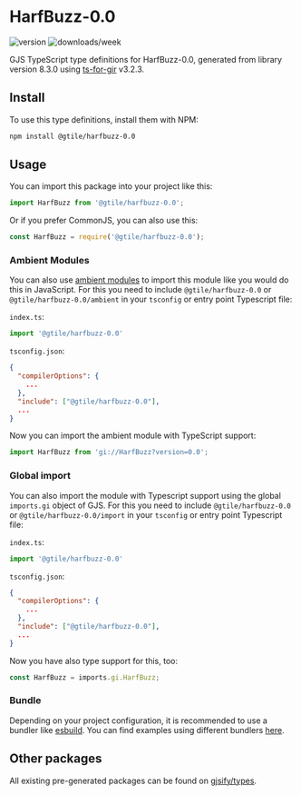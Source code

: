 
# HarfBuzz-0.0

![version](https://img.shields.io/npm/v/@gtile/harfbuzz-0.0)
![downloads/week](https://img.shields.io/npm/dw/@gtile/harfbuzz-0.0)


GJS TypeScript type definitions for HarfBuzz-0.0, generated from library version 8.3.0 using [ts-for-gir](https://github.com/gjsify/ts-for-gir) v3.2.3.


## Install

To use this type definitions, install them with NPM:
```bash
npm install @gtile/harfbuzz-0.0
```

## Usage

You can import this package into your project like this:
```ts
import HarfBuzz from '@gtile/harfbuzz-0.0';
```

Or if you prefer CommonJS, you can also use this:
```ts
const HarfBuzz = require('@gtile/harfbuzz-0.0');
```

### Ambient Modules

You can also use [ambient modules](https://github.com/gjsify/ts-for-gir/tree/main/packages/cli#ambient-modules) to import this module like you would do this in JavaScript.
For this you need to include `@gtile/harfbuzz-0.0` or `@gtile/harfbuzz-0.0/ambient` in your `tsconfig` or entry point Typescript file:

`index.ts`:
```ts
import '@gtile/harfbuzz-0.0'
```

`tsconfig.json`:
```json
{
  "compilerOptions": {
    ...
  },
  "include": ["@gtile/harfbuzz-0.0"],
  ...
}
```

Now you can import the ambient module with TypeScript support: 

```ts
import HarfBuzz from 'gi://HarfBuzz?version=0.0';
```

### Global import

You can also import the module with Typescript support using the global `imports.gi` object of GJS.
For this you need to include `@gtile/harfbuzz-0.0` or `@gtile/harfbuzz-0.0/import` in your `tsconfig` or entry point Typescript file:

`index.ts`:
```ts
import '@gtile/harfbuzz-0.0'
```

`tsconfig.json`:
```json
{
  "compilerOptions": {
    ...
  },
  "include": ["@gtile/harfbuzz-0.0"],
  ...
}
```

Now you have also type support for this, too:

```ts
const HarfBuzz = imports.gi.HarfBuzz;
```

### Bundle

Depending on your project configuration, it is recommended to use a bundler like [esbuild](https://esbuild.github.io/). You can find examples using different bundlers [here](https://github.com/gjsify/ts-for-gir/tree/main/examples).

## Other packages

All existing pre-generated packages can be found on [gjsify/types](https://github.com/gjsify/types).

